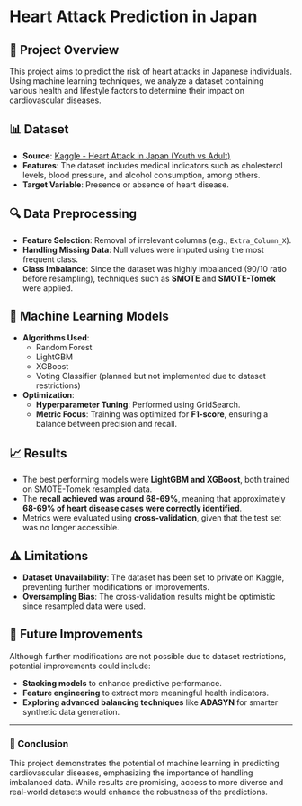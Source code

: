 # Heart Attack Prediction in Japan

## 📌 Project Overview
This project aims to predict the risk of heart attacks in Japanese individuals. Using machine learning techniques, we analyze a dataset containing various health and lifestyle factors to determine their impact on cardiovascular diseases.

## 📊 Dataset
- **Source**: [Kaggle - Heart Attack in Japan (Youth vs Adult)](https://www.kaggle.com/datasets/ashaychoudhary/heart-attack-in-japan-youth-vs-adult)
- **Features**: The dataset includes medical indicators such as cholesterol levels, blood pressure, and alcohol consumption, among others.
- **Target Variable**: Presence or absence of heart disease.

## 🔍 Data Preprocessing
- **Feature Selection**: Removal of irrelevant columns (e.g., `Extra_Column_X`).
- **Handling Missing Data**: Null values were imputed using the most frequent class.
- **Class Imbalance**: Since the dataset was highly imbalanced (90/10 ratio before resampling), techniques such as **SMOTE** and **SMOTE-Tomek** were applied.

## 🚀 Machine Learning Models
- **Algorithms Used**:
  - Random Forest
  - LightGBM
  - XGBoost
  - Voting Classifier (planned but not implemented due to dataset restrictions)
- **Optimization**:
  - **Hyperparameter Tuning**: Performed using GridSearch.
  - **Metric Focus**: Training was optimized for **F1-score**, ensuring a balance between precision and recall.

## 📈 Results
- The best performing models were **LightGBM and XGBoost**, both trained on SMOTE-Tomek resampled data.
- The **recall achieved was around 68-69%**, meaning that approximately **68-69% of heart disease cases were correctly identified**.
- Metrics were evaluated using **cross-validation**, given that the test set was no longer accessible.

## ⚠️ Limitations
- **Dataset Unavailability**: The dataset has been set to private on Kaggle, preventing further modifications or improvements.
- **Oversampling Bias**: The cross-validation results might be optimistic since resampled data were used.

## 🔬 Future Improvements
Although further modifications are not possible due to dataset restrictions, potential improvements could include:
- **Stacking models** to enhance predictive performance.
- **Feature engineering** to extract more meaningful health indicators.
- **Exploring advanced balancing techniques** like **ADASYN** for smarter synthetic data generation.

---
### 📢 Conclusion
This project demonstrates the potential of machine learning in predicting cardiovascular diseases, emphasizing the importance of handling imbalanced data. While results are promising, access to more diverse and real-world datasets would enhance the robustness of the predictions.

